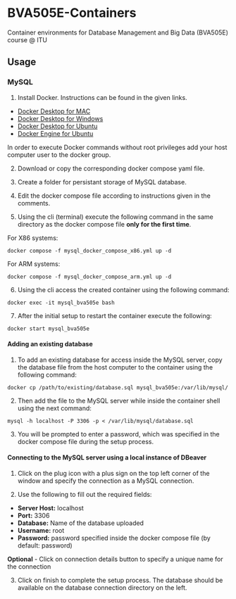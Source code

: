 # BVA505E-Containers
Container environments for Database Management and Big Data (BVA505E) course @ ITU


## Usage

### MySQL

1. Install Docker. Instructions can be found in the given links.
- [Docker Desktop for MAC](https://docs.docker.com/desktop/install/mac-install/)
- [Docker Desktop for Windows](https://docs.docker.com/desktop/install/windows-install/)
- [Docker Desktop for Ubuntu](https://docs.docker.com/desktop/install/ubuntu/)
- [Docker Engine for Ubuntu](https://docs.docker.com/engine/install/ubuntu/)

In order to execute Docker commands without root privileges add your host computer user to the docker group.

2. Download or copy the corresponding docker compose yaml file.

3. Create a folder for persistant storage of MySQL database.

4. Edit the docker compose file according to instructions given in the comments.

5. Using the cli (terminal) execute the following command in the same directory as the docker compose file **only for the first time**.

For X86 systems:
```
docker compose -f mysql_docker_compose_x86.yml up -d
```

For ARM systems:
```
docker compose -f mysql_docker_compose_arm.yml up -d
```

6. Using the cli access the created container using the following command:
```
docker exec -it mysql_bva505e bash
```

7. After the initial setup to restart the container execute the following:
```
docker start mysql_bva505e
```

#### Adding an existing database

1. To add an existing database for access inside the MySQL server, copy the database file from the host computer to the container using the following command:
```
docker cp /path/to/existing/database.sql mysql_bva505e:/var/lib/mysql/
```

2. Then add the file to the MySQL server while inside the container shell using the next command:
```
mysql -h localhost -P 3306 -p < /var/lib/mysql/database.sql
```

3. You will be prompted to enter a password, which was specified in the docker compose file during the setup process.

#### Connecting to the MySQL server using a local instance of DBeaver

1. Click on the plug icon with a plus sign on the top left corner of the window and specify the connection as a MySQL connection.

2. Use the following to fill out the required fields:

+ **Server Host:** localhost
+ **Port:** 3306
+ **Database:** Name of the database uploaded
+ **Username:** root
+ **Password:** password specified inside the docker compose file (by default: password)

**Optional** - Click on connection details button to specify a unique name for the connection

3. Click on finish to complete the setup process. The database should be available on the database connection directory on the left.
